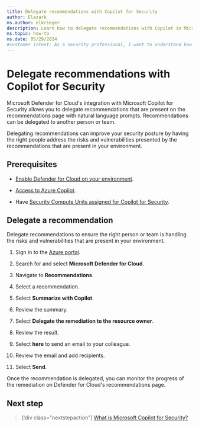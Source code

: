 ```yaml
---
title: Delegate recommendations with Copilot for Security
author: Elazark
ms.author: elkrieger
description: Learn how to delegate recommendations with Copilot in Microsoft Defender for Cloud and improve your security posture.
ms.topic: how-to
ms.date: 05/29/2024
#customer intent: As a security professional, I want to understand how to use Copilot to delegate recommendations in Defender for Cloud so that I can improve my security posture.
---
```


# Delegate recommendations with Copilot for Security

Microsoft Defender for Cloud's integration with Microsoft Copilot for Security allows you to delegate recommendations that are present on the recommendations page with natural language prompts. Recommendations can be delegated to another person or team. 

Delegating recommendations can improve your security posture by having the right people address the risks and vulnerabilities presented by the recommendations that are present in your environment.

## Prerequisites

- [Enable Defender for Cloud on your environment](connect-azure-subscription.md).

- [Access to Azure Copilot](../copilot/overview.md).

- Have [Security Compute Units assigned for Copilot for Security](/copilot/security/get-started-security-copilot).

## Delegate a recommendation

Delegate recommendations to ensure the right person or team is handling the risks and vulnerabilities that are present in your environment.

1. Sign in to the [Azure portal](https://portal.azure.com).

1. Search for and select **Microsoft Defender for Cloud**.

1. Navigate to **Recommendations**.

1. Select a recommendation.

1. Select **Summarize with Copilot**.

1. Review the summary.

1. Select **Delegate the remediation to the resource owner**.

1. Review the result.

1. Select **here** to send an email to your colleague.

1. Review the email and add recipients.

1. Select **Send**.

Once the recommendation is delegated, you can monitor the progress of the remediation on Defender for Cloud's recommendations page.

## Next step

> [!div class="nextstepaction"]
> [What is Microsoft Copilot for Security?](/copilot/security/microsoft-security-copilot)
